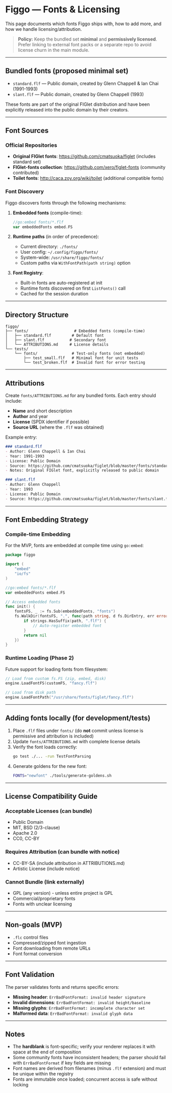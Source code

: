 # Figgo — Fonts & Licensing

This page documents which fonts Figgo ships with, how to add more, and how we handle licensing/attribution.

> **Policy:** Keep the bundled set **minimal** and **permissively licensed**. Prefer linking to external font packs or a separate repo to avoid license churn in the main module.

---

## Bundled fonts (proposed minimal set)

* `standard.flf` — Public domain, created by Glenn Chappell & Ian Chai (1991-1993)
* `slant.flf` — Public domain, created by Glenn Chappell (1993)

These fonts are part of the original FIGlet distribution and have been explicitly released into the public domain by their creators.

---

## Font Sources

### Official Repositories

* **Original FIGlet fonts**: https://github.com/cmatsuoka/figlet (includes standard set)
* **FIGlet-fonts collection**: https://github.com/xero/figlet-fonts (community contributed)
* **Toilet fonts**: http://caca.zoy.org/wiki/toilet (additional compatible fonts)

### Font Discovery

Figgo discovers fonts through the following mechanisms:

1. **Embedded fonts** (compile-time):
   ```go
   //go:embed fonts/*.flf
   var embeddedFonts embed.FS
   ```

2. **Runtime paths** (in order of precedence):
   - Current directory: `./fonts/`
   - User config: `~/.config/figgo/fonts/`
   - System-wide: `/usr/share/figgo/fonts/`
   - Custom paths via `WithFontPath(path string)` option

3. **Font Registry**:
   - Built-in fonts are auto-registered at init
   - Runtime fonts discovered on first `ListFonts()` call
   - Cached for the session duration

---

## Directory Structure

```
figgo/
├── fonts/                    # Embedded fonts (compile-time)
│   ├── standard.flf         # Default font
│   ├── slant.flf           # Secondary font
│   └── ATTRIBUTIONS.md     # License details
└── tests/
    └── fonts/               # Test-only fonts (not embedded)
        ├── test_small.flf   # Minimal font for unit tests
        └── test_broken.flf  # Invalid font for error testing
```

---

## Attributions

Create `fonts/ATTRIBUTIONS.md` for any bundled fonts. Each entry should include:

* **Name** and short description
* **Author** and year
* **License** (SPDX identifier if possible)
* **Source URL** (where the `.flf` was obtained)

Example entry:

```md
### standard.flf
- Author: Glenn Chappell & Ian Chai
- Year: 1991-1993
- License: Public Domain
- Source: https://github.com/cmatsuoka/figlet/blob/master/fonts/standard.flf
- Notes: Original FIGlet font, explicitly released to public domain

### slant.flf
- Author: Glenn Chappell
- Year: 1993
- License: Public Domain
- Source: https://github.com/cmatsuoka/figlet/blob/master/fonts/slant.flf
```

---

## Font Embedding Strategy

### Compile-time Embedding

For the MVP, fonts are embedded at compile time using `go:embed`:

```go
package figgo

import (
    "embed"
    "io/fs"
)

//go:embed fonts/*.flf
var embeddedFonts embed.FS

// Access embedded fonts
func init() {
    fontsFS, _ := fs.Sub(embeddedFonts, "fonts")
    fs.WalkDir(fontsFS, ".", func(path string, d fs.DirEntry, err error) error {
        if strings.HasSuffix(path, ".flf") {
            // Auto-register embedded font
        }
        return nil
    })
}
```

### Runtime Loading (Phase 2)

Future support for loading fonts from filesystem:

```go
// Load from custom fs.FS (zip, embed, disk)
engine.LoadFontFS(customFS, "fancy.flf")

// Load from disk path
engine.LoadFontPath("/usr/share/fonts/figlet/fancy.flf")
```

---

## Adding fonts locally (for development/tests)

1. Place `.flf` files under `fonts/` (do **not** commit unless license is permissive and attribution is included)
2. Update `fonts/ATTRIBUTIONS.md` with complete license details
3. Verify the font loads correctly:
   ```bash
   go test ./... -run TestFontParsing
   ```
4. Generate goldens for the new font:
   ```bash
   FONTS="newfont" ./tools/generate-goldens.sh
   ```

---

## License Compatibility Guide

### Acceptable Licenses (can bundle)
* Public Domain
* MIT, BSD (2/3-clause)
* Apache 2.0
* CC0, CC-BY

### Requires Attribution (can bundle with notice)
* CC-BY-SA (include attribution in ATTRIBUTIONS.md)
* Artistic License (include notice)

### Cannot Bundle (link externally)
* GPL (any version) - unless entire project is GPL
* Commercial/proprietary fonts
* Fonts with unclear licensing

---

## Non-goals (MVP)

* `.flc` control files
* Compressed/zipped font ingestion
* Font downloading from remote URLs
* Font format conversion

---

## Font Validation

The parser validates fonts and returns specific errors:

* **Missing header**: `ErrBadFontFormat: invalid header signature`
* **Invalid dimensions**: `ErrBadFontFormat: invalid height/baseline`
* **Missing glyphs**: `ErrBadFontFormat: incomplete character set`
* **Malformed data**: `ErrBadFontFormat: invalid glyph data`

---

## Notes

* The **hardblank** is font-specific; verify your renderer replaces it with space at the end of composition
* Some community fonts have inconsistent headers; the parser should fail with `ErrBadFontFormat` if key fields are missing
* Font names are derived from filenames (minus `.flf` extension) and must be unique within the registry
* Fonts are immutable once loaded; concurrent access is safe without locking